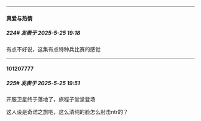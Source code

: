 ﻿
*****

####  真爱与热情  
##### 224#       发表于 2025-5-25 19:18

有点不好说，这集有点特种兵比赛的感觉


*****

####  101207777  
##### 225#       发表于 2025-5-25 19:51

开服卫星终于落地了，旅程子堂堂登场

这人设是奇诺之旅吧，这么清纯的脸怎么肘击ntr的？


